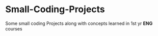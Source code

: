 # Small-Coding-Projects
Some small coding Projects along with concepts learned in 1st yr **ENG** courses
